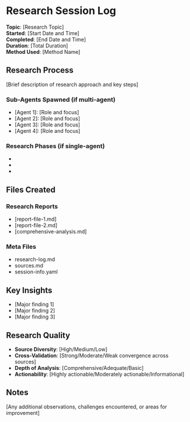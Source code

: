 # Research Session Log

**Topic**: [Research Topic]  
**Started**: [Start Date and Time]  
**Completed**: [End Date and Time]  
**Duration**: [Total Duration]  
**Method Used**: [Method Name]  

## Research Process

[Brief description of research approach and key steps]

### Sub-Agents Spawned (if multi-agent)
- [Agent 1]: [Role and focus]
- [Agent 2]: [Role and focus] 
- [Agent 3]: [Role and focus]
- [Agent 4]: [Role and focus]

### Research Phases (if single-agent)
- [Phase 1]: [Description]
- [Phase 2]: [Description]
- [Phase 3]: [Description]

## Files Created

### Research Reports
- [report-file-1.md]
- [report-file-2.md]
- [comprehensive-analysis.md]

### Meta Files
- research-log.md
- sources.md
- session-info.yaml

## Key Insights

- [Major finding 1]
- [Major finding 2]
- [Major finding 3]

## Research Quality

- **Source Diversity**: [High/Medium/Low]
- **Cross-Validation**: [Strong/Moderate/Weak convergence across sources]
- **Depth of Analysis**: [Comprehensive/Adequate/Basic]
- **Actionability**: [Highly actionable/Moderately actionable/Informational]

## Notes

[Any additional observations, challenges encountered, or areas for improvement]